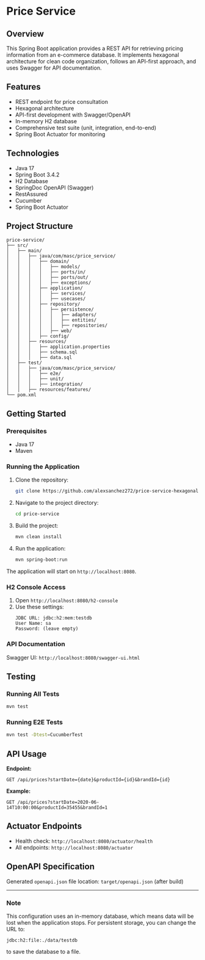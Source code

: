 # Price Service

## Overview
This Spring Boot application provides a REST API for retrieving pricing information from an e-commerce database. 
It implements hexagonal architecture for clean code organization, follows an API-first approach,
and uses Swagger for API documentation.

## Features
- REST endpoint for price consultation
- Hexagonal architecture
- API-first development with Swagger/OpenAPI
- In-memory H2 database
- Comprehensive test suite (unit, integration, end-to-end)
- Spring Boot Actuator for monitoring

## Technologies
- Java 17
- Spring Boot 3.4.2
- H2 Database
- SpringDoc OpenAPI (Swagger)
- RestAssured
- Cucumber
- Spring Boot Actuator

## Project Structure

```plaintext
price-service/
├── src/
│   ├── main/
│   │   ├── java/com/masc/price_service/
│   │   │   ├── domain/
│   │   │   │   ├── models/
│   │   │   │   ├── ports/in/
│   │   │   │   ├── ports/out/
│   │   │   │   ├── exceptions/
│   │   │   ├── application/
│   │   │   │   ├── services/
│   │   │   │   ├── usecases/
│   │   │   ├── repository/
│   │   │   │   ├── persistence/
│   │   │   │   │   ├── adapters/
│   │   │   │   │   ├── entities/
│   │   │   │   │   ├── repositories/
│   │   │   │   ├── web/
│   │   │   ├── config/
│   │   ├── resources/
│   │   │   ├── application.properties
│   │   │   ├── schema.sql
│   │   │   ├── data.sql
│   ├── test/
│   │   ├── java/com/masc/price_service/
│   │   │   ├── e2e/
│   │   │   ├── unit/
│   │   │   ├── integration/
│   │   ├── resources/features/
└── pom.xml
```

## Getting Started

### Prerequisites
- Java 17
- Maven

### Running the Application
1. Clone the repository:

   ```bash
   git clone https://github.com/alexsanchez272/price-service-hexagonal.git
   ```

2. Navigate to the project directory:

   ```bash
   cd price-service
   ```

3. Build the project:

   ```bash
   mvn clean install
   ```

4. Run the application:

   ```bash
   mvn spring-boot:run
   ```

The application will start on `http://localhost:8080`.

### H2 Console Access
1. Open `http://localhost:8080/h2-console`
2. Use these settings:
   ```plaintext
   JDBC URL: jdbc:h2:mem:testdb
   User Name: sa
   Password: (leave empty)
   ```

### API Documentation
Swagger UI: `http://localhost:8080/swagger-ui.html`

## Testing

### Running All Tests

```bash
mvn test
```

### Running E2E Tests

```bash
mvn test -Dtest=CucumberTest
```

## API Usage

**Endpoint:**

```http
GET /api/prices?startDate={date}&productId={id}&brandId={id}
```

**Example:**

```http
GET /api/prices?startDate=2020-06-14T10:00:00&productId=35455&brandId=1
```

## Actuator Endpoints
- Health check: `http://localhost:8080/actuator/health`
- All endpoints: `http://localhost:8080/actuator`

## OpenAPI Specification
Generated `openapi.json` file location: `target/openapi.json` (after build)

---

### Note
This configuration uses an in-memory database, which means data will be lost when the application stops. For persistent storage, you can change the URL to:

```plaintext
jdbc:h2:file:./data/testdb
```

to save the database to a file.

